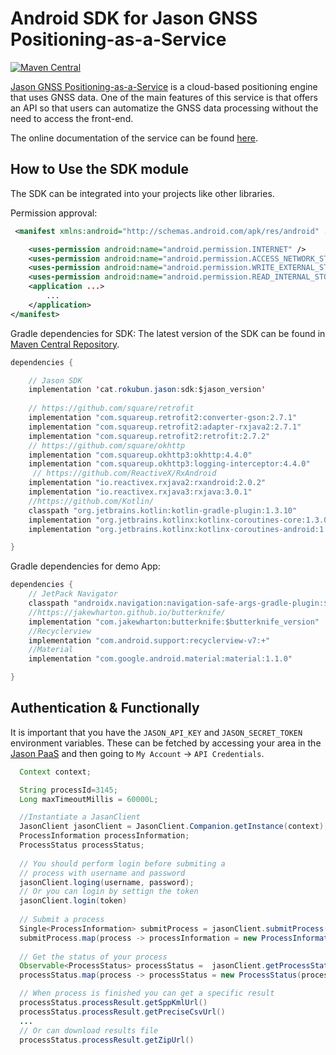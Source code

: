 # Android SDK for Jason GNSS Positioning-as-a-Service
[![Maven Central](https://maven-badges.herokuapp.com/maven-central/cat.rokubun.jason/sdk/badge.svg?style=plastic)](https://maven-badges.herokuapp.com/maven-central/cat.rokubun.jason/sdk)

[Jason GNSS Positioning-as-a-Service](https://jason.rokubun.cat) is a cloud-based
positioning engine that uses GNSS data. One of the main features of this service
is that offers an API so that users can automatize the GNSS data processing
without the need to access the front-end.

The online documentation of the service can be found [here](https://jason.docs.rokubun.cat).

## How to Use the SDK module

The SDK can be integrated into your projects like other libraries.

Permission approval:

```xml
 <manifest xmlns:android="http://schemas.android.com/apk/res/android" ...>

    <uses-permission android:name="android.permission.INTERNET" />
    <uses-permission android:name="android.permission.ACCESS_NETWORK_STATE" />
    <uses-permission android:name="android.permission.WRITE_EXTERNAL_STORAGE" />
    <uses-permission android:name="android.permission.READ_INTERNAL_STORAGE" />
    <application ...>
        ...
    </application>
</manifest>

```
Gradle dependencies for SDK:
The latest version of the SDK can be found in  [Maven Central Repository](https://search.maven.org/artifact/cat.rokubun.jason/sdk).

``` java
dependencies {

    // Jason SDK
    implementation 'cat.rokubun.jason:sdk:$jason_version'
    
    // https://github.com/square/retrofit
    implementation "com.squareup.retrofit2:converter-gson:2.7.1"
    implementation "com.squareup.retrofit2:adapter-rxjava2:2.7.1"
    implementation "com.squareup.retrofit2:retrofit:2.7.2"
    // https://github.com/square/okhttp
    implementation "com.squareup.okhttp3:okhttp:4.4.0"
    implementation "com.squareup.okhttp3:logging-interceptor:4.4.0"
     // https://github.com/ReactiveX/RxAndroid
    implementation "io.reactivex.rxjava2:rxandroid:2.0.2"
    implementation "io.reactivex.rxjava3:rxjava:3.0.1"
    //https://github.com/Kotlin/
    classpath "org.jetbrains.kotlin:kotlin-gradle-plugin:1.3.10"
    implementation "org.jetbrains.kotlinx:kotlinx-coroutines-core:1.3.0"
    implementation "org.jetbrains.kotlinx:kotlinx-coroutines-android:1.3.0"

}
```

Gradle dependencies for demo App:

``` java
dependencies {
    // JetPack Navigator
    classpath "androidx.navigation:navigation-safe-args-gradle-plugin:$nav_version"
    //https://jakewharton.github.io/butterknife/
    implementation "com.jakewharton:butterknife:$butterknife_version"
    //Recyclerview
    implementation "com.android.support:recyclerview-v7:+"
    //Material 
    implementation "com.google.android.material:material:1.1.0"

}
```

## Authentication & Functionally

It is important that you have the `JASON_API_KEY` and `JASON_SECRET_TOKEN` 
environment variables. These can be fetched by accessing your area in the
[Jason PaaS](https://jason.rokubun.cat/#!/account) and then going to `My Account` -> `API Credentials`.

```java
  Context context;

  String processId=3145;
  Long maxTimeoutMillis = 60000L;

  //Instantiate a JasanClient
  JasonClient jasonClient = JasonClient.Companion.getInstance(context);
  ProcessInformation processInformation;
  ProcessStatus processStatus;
  
  // You should perform login before submiting a 
  // process with username and password
  jasonClient.loging(username, password);
  // Or you can login by settign the token 
  jasonClient.login(token)
  
  // Submit a process
  Single<ProcessInformation> submitProcess = jasonClient.submitProcess(type, roverFile);
  submitProcess.map(process -> processInformation = new ProcessInformation(process.getMessage(), process.getId()))
  
  // Get the status of your process
  Observable<ProcessStatus> processStatus =  jasonClient.getProcessStatus(processId, maxTimeoutMillis) 
  processStatus.map(process -> processStatus = new ProcessStatus(process.processLog, process.processResult))

  // When process is finished you can get a specific result
  processStatus.processResult.getSppKmlUrl()
  processStatus.processResult.getPreciseCsvUrl()
  ...
  // Or can download results file
  processStatus.processResult.getZipUrl()

```

